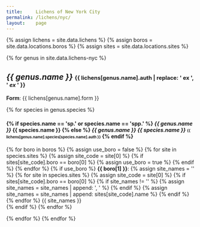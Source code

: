 ```yaml
---
title:     Lichens of New York City
permalink: /lichens/nyc/
layout:    page
---
```


{% assign lichens = site.data.lichens         %}
{% assign boros   = site.data.locations.boros %}
{% assign sites   = site.data.locations.sites %}

{% for genus in site.data.lichens-nyc %}
<h2>
  <strong><cite>{{ genus.name }}</cite></strong>
  <span style="font-size: 0.7em">{{ lichens[genus.name].auth | replace: ' ex ', ' <em>ex</em> ' }}</span>
</h2>
<p>
  <strong>Form</strong>: {{ lichens[genus.name].form }}
</p>
{% for species in genus.species %}
<h4>
{% if species.name == 'sp.' or species.name == 'spp.' %}
  <strong><cite>{{ genus.name }}</cite> {{ species.name }}</strong>
{% else %}
  <strong><cite>{{ genus.name }} {{ species.name }}</cite></strong>
  <span style="font-size: 0.7em">{{ lichens[genus.name].species[species.name].auth }}</span>
{% endif %}
</h4>
<p>
{% for boro in boros %}
  {% assign use_boro = false %}
  {% for site in species.sites %}
    {% assign site_code = site[0] %}
    {% if sites[site_code].boro == boro[0] %}
      {% assign use_boro = true %}
    {% endif %}
  {% endfor %}
  {% if use_boro %}
    <strong>{{ boro[1] }}</strong>:
    {% assign site_names = '' %}
    {% for site in species.sites %}
      {% assign site_code = site[0] %}
      {% if sites[site_code].boro == boro[0] %}
        {% if site_names != '' %}
          {% assign site_names = site_names | append: ', ' %}
        {% endif %}
        {% assign site_names = site_names | append: sites[site_code].name %}
      {% endif %}
    {% endfor %}
    {{ site_names }}<br />
  {% endif %}
{% endfor %}
</p>
{% endfor %}
{% endfor %}
